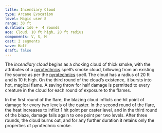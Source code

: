 ```yaml
---
title: Incendiary Cloud
type: Arcane Evocation
level: Magic user 8
range: 30 ft
duration: 1d6 +  4 rounds
aoe: Cloud, 10 ft high, 20 ft radius
components: V, S, M
cast: 2 segments
save: Half
draft: false
---
```


The *incendiary cloud* begins as a choking cloud of thick smoke, with the attributes of a [pyrotechnics](/srd/spells/druid/pyrotechnics) spell’s smoke cloud, billowing from an existing fire source as per the [pyrotechnics](/srd/spells/druid/pyrotechnics) spell. The cloud has a radius of 20 ft and is 10 ft high. On the third round of the cloud’s existence, it bursts into hot, magical flame. A saving throw for half damage is permitted to every creature in the cloud for each round of exposure to the flames. 

In the first round of the flare, the blazing cloud inflicts one hit point of damage for every two levels of the caster. In the second round of the flare, the heat increases to inflict 1 hit point per caster level, and in the third round of the blaze, damage falls again to one point per two levels. After three rounds, the cloud burns out, and for any further duration it retains only the properties of pyrotechnic smoke.